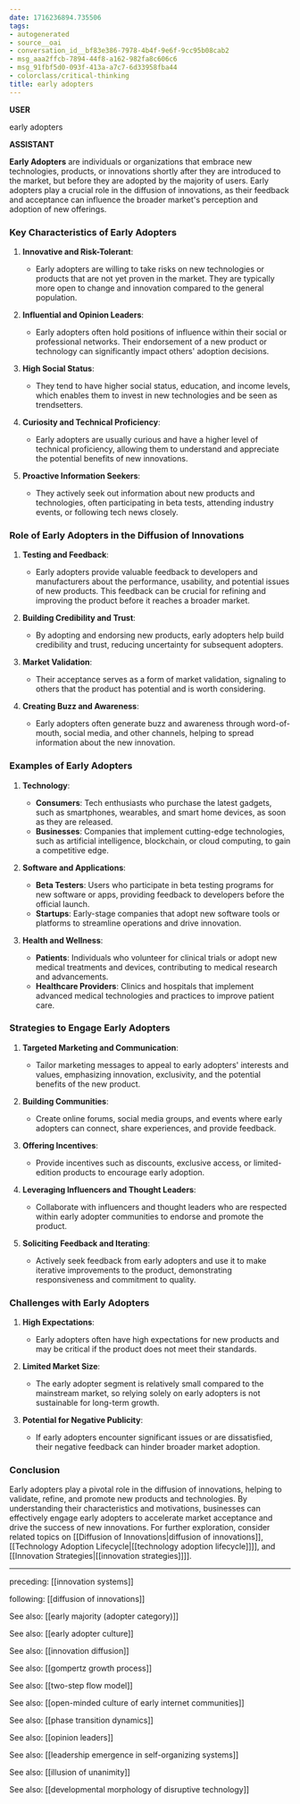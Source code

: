 ```yaml
---
date: 1716236894.735506
tags:
- autogenerated
- source__oai
- conversation_id__bf83e386-7978-4b4f-9e6f-9cc95b08cab2
- msg_aaa2ffcb-7894-44f8-a162-982fa8c606c6
- msg_91fbf5d0-093f-413a-a7c7-6d33958fba44
- colorclass/critical-thinking
title: early adopters
---
```


**USER**

early adopters


**ASSISTANT**

**Early Adopters** are individuals or organizations that embrace new technologies, products, or innovations shortly after they are introduced to the market, but before they are adopted by the majority of users. Early adopters play a crucial role in the diffusion of innovations, as their feedback and acceptance can influence the broader market's perception and adoption of new offerings.

### Key Characteristics of Early Adopters

1. **Innovative and Risk-Tolerant**:
   - Early adopters are willing to take risks on new technologies or products that are not yet proven in the market. They are typically more open to change and innovation compared to the general population.

2. **Influential and Opinion Leaders**:
   - Early adopters often hold positions of influence within their social or professional networks. Their endorsement of a new product or technology can significantly impact others' adoption decisions.

3. **High Social Status**:
   - They tend to have higher social status, education, and income levels, which enables them to invest in new technologies and be seen as trendsetters.

4. **Curiosity and Technical Proficiency**:
   - Early adopters are usually curious and have a higher level of technical proficiency, allowing them to understand and appreciate the potential benefits of new innovations.

5. **Proactive Information Seekers**:
   - They actively seek out information about new products and technologies, often participating in beta tests, attending industry events, or following tech news closely.

### Role of Early Adopters in the Diffusion of Innovations

1. **Testing and Feedback**:
   - Early adopters provide valuable feedback to developers and manufacturers about the performance, usability, and potential issues of new products. This feedback can be crucial for refining and improving the product before it reaches a broader market.

2. **Building Credibility and Trust**:
   - By adopting and endorsing new products, early adopters help build credibility and trust, reducing uncertainty for subsequent adopters.

3. **Market Validation**:
   - Their acceptance serves as a form of market validation, signaling to others that the product has potential and is worth considering.

4. **Creating Buzz and Awareness**:
   - Early adopters often generate buzz and awareness through word-of-mouth, social media, and other channels, helping to spread information about the new innovation.

### Examples of Early Adopters

1. **Technology**:
   - **Consumers**: Tech enthusiasts who purchase the latest gadgets, such as smartphones, wearables, and smart home devices, as soon as they are released.
   - **Businesses**: Companies that implement cutting-edge technologies, such as artificial intelligence, blockchain, or cloud computing, to gain a competitive edge.

2. **Software and Applications**:
   - **Beta Testers**: Users who participate in beta testing programs for new software or apps, providing feedback to developers before the official launch.
   - **Startups**: Early-stage companies that adopt new software tools or platforms to streamline operations and drive innovation.

3. **Health and Wellness**:
   - **Patients**: Individuals who volunteer for clinical trials or adopt new medical treatments and devices, contributing to medical research and advancements.
   - **Healthcare Providers**: Clinics and hospitals that implement advanced medical technologies and practices to improve patient care.

### Strategies to Engage Early Adopters

1. **Targeted Marketing and Communication**:
   - Tailor marketing messages to appeal to early adopters' interests and values, emphasizing innovation, exclusivity, and the potential benefits of the new product.

2. **Building Communities**:
   - Create online forums, social media groups, and events where early adopters can connect, share experiences, and provide feedback.

3. **Offering Incentives**:
   - Provide incentives such as discounts, exclusive access, or limited-edition products to encourage early adoption.

4. **Leveraging Influencers and Thought Leaders**:
   - Collaborate with influencers and thought leaders who are respected within early adopter communities to endorse and promote the product.

5. **Soliciting Feedback and Iterating**:
   - Actively seek feedback from early adopters and use it to make iterative improvements to the product, demonstrating responsiveness and commitment to quality.

### Challenges with Early Adopters

1. **High Expectations**:
   - Early adopters often have high expectations for new products and may be critical if the product does not meet their standards.

2. **Limited Market Size**:
   - The early adopter segment is relatively small compared to the mainstream market, so relying solely on early adopters is not sustainable for long-term growth.

3. **Potential for Negative Publicity**:
   - If early adopters encounter significant issues or are dissatisfied, their negative feedback can hinder broader market adoption.

### Conclusion

Early adopters play a pivotal role in the diffusion of innovations, helping to validate, refine, and promote new products and technologies. By understanding their characteristics and motivations, businesses can effectively engage early adopters to accelerate market acceptance and drive the success of new innovations. For further exploration, consider related topics on [[Diffusion of Innovations|diffusion of innovations]], [[Technology Adoption Lifecycle|[[technology adoption lifecycle]]]], and [[Innovation Strategies|[[innovation strategies]]]].


---

preceding: [[innovation systems]]  


following: [[diffusion of innovations]]

See also: [[early majority (adopter category)]]


See also: [[early adopter culture]]


See also: [[innovation diffusion]]


See also: [[gompertz growth process]]


See also: [[two-step flow model]]


See also: [[open-minded culture of early internet communities]]


See also: [[phase transition dynamics]]


See also: [[opinion leaders]]


See also: [[leadership emergence in self-organizing systems]]


See also: [[illusion of unanimity]]


See also: [[developmental morphology of disruptive technology]]